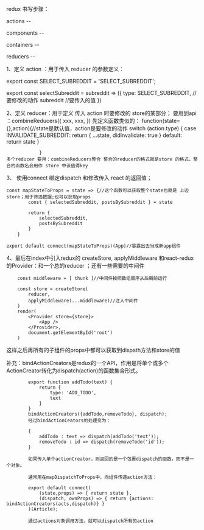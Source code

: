 <!--
 * @Author: your name
 * @Date: 2021-01-26 17:17:26
 * @LastEditTime: 2021-01-26 17:17:26
 * @LastEditors: your name
 * @Description: In User Settings Edit
 * @FilePath: \learn\react-learn\src\redux-async\containers\redux 书写步骤.md
-->
redux 书写步骤：

actions    -- 

components --

containers --

reducers   --



1、定义 action ：用于传入 reducer 的参数定义： 

export const SELECT_SUBREDDIT = 'SELECT_SUBREDDIT';

export const selectSubreddit = subreddit => ({
  type: SELECT_SUBREDDIT,   //要修改的动作
  subreddit                 //要传入的值
})

2、定义 reducer：用于定义 传入 action 时要修改的 store的某部分；
   要用到api ：combineReducers({
                    xxx,
                    xxx,
                })
    先定义函数类似的： function(state={},action){//state是默认值，action是要修改的动作
                    switch (action.type) {
                        case INVALIDATE_SUBREDDIT:
                        return {
                            ...state,
                            didInvalidate: true
                        }
                        default:
                        return state
                    }

                }
    多个reducer 要用：combineReducers整合 整合的reducer的格式就是store 的格式，整合的函数名会用作 store 中该值得key

3、 使用connect 绑定dispatch 和修改传入 react 的返回值；

    

    const mapStateToProps = state => {//这个函数可以获取整个state也就是 上边store；用于筛选数据;也可以获取props
            const { selectedSubreddit, postsBySubreddit } = state
         
            return {
                selectedSubreddit,
                postsBySubreddit
            }
        }

    export default connect(mapStateToProps)(App)//暴露出去当成新app组件


4、最后在index中引入redux的  createStore, applyMiddleware 和react-redux 的Provider：和一个总的reducer ；还有一些需要的中间件


        const middleware = [ thunk ]//中间件按照数组顺序从后朝前运行

        const store = createStore(
            reducer,
            applyMiddleware(...middleware)//注入中间件
        )
        render(
            <Provider store={store}>
                <App />
            </Provider>,
            document.getElementById('root')
        )
这样之后再所有的子组件的props中都可以获取到dispath方法和store的值


补充：bindActionCreators是redux的一个API，作用是将单个或多个ActionCreator转化为dispatch(action)的函数集合形式。

            export function addTodo(text) {
                return {
                    type: 'ADD_TODO',
                    text
                }
            }
            bindActionCreators({addTodo,removeTodo}, dispatch);
            经过bindActionCeators的处理变为：

            {
                addTodo : text => dispatch(addTodo('text'));
                removeTodo : id => dispatch(removeTodo('id'));
            }

            如果传入单个actionCreator，则返回的是一个包裹dispatch的函数，而不是一个对象。

            通常用在mapDispatchToProps中，向组件传递action方法：

            export default connect(
                (state,props) => { return state },
                (dispatch, ownProps) => { return {actions: bindActionCreators(acts,dispatch)} }
            )(Article);

            通过actions对象调用方法，就可以dispatch所有的action